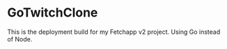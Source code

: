 # GoTwitchClone

This is the deployment build for my Fetchapp v2 project. Using Go instead of Node. 
